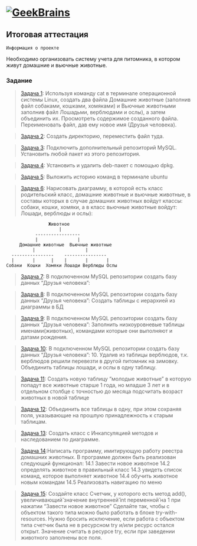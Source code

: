 # [![GeekBrains](https://frontend-scripts.hb.bizmrg.com/unique-hf/svg/logo.svg)](https://gb.ru)

## Итоговая аттестация

    Информация о проекте
Необходимо организовать систему учета для питомника, в котором живут
домашние и вьючные животные.

### Задание

> [Задача 1](https://github.com/XYI7I/GeekBrains/blob/main/Geek/Attestation/task1.sh): Используя команду cat в терминале операционной системы Linux, создать два файла Домашние животные (заполнив файл собаками, кошками,
хомяками) и Вьючные животными заполнив файл Лошадьми, верблюдами и ослы), а затем объединить их. Просмотреть содержимое созданного файла. Переименовать файл, дав ему новое имя (Друзья человека).

	
> [Задача 2](https://github.com/XYI7I/GeekBrains/blob/main/Geek/Attestation/task2.sh): Создать директорию, переместить файл туда.

		
> [Задача 3](https://github.com/XYI7I/GeekBrains/blob/main/Geek/Attestation/task3.sh): Подключить дополнительный репозиторий MySQL. Установить любой пакет из этого репозитория.

		
> [Задача 4](https://github.com/XYI7I/GeekBrains/blob/main/Geek/Attestation/task4.sh): Установить и удалить deb-пакет с помощью dpkg.


> [Задача 5](https://github.com/XYI7I/GeekBrains/blob/main/Geek/Attestation/task5.sh): Выложить историю команд в терминале ubuntu


> [Задача 6](): Нарисовать диаграмму, в которой есть класс родительский класс, домашние животные и вьючные животные, в составы которых в случае домашних животных войдут классы: собаки, кошки, хомяки, а в класс вьючные животные войдут: Лошади, верблюды и ослы):

                    Животное
                        |
               -----------------
               |               |
         Домашние животные  Вьючные животные
              |                   |
      ----------------    ----------------
      |       |      |    |       |       |
    Собаки  Кошки  Хомяки Лошади Верблюды Ослы


> [Задача 7](https://github.com/XYI7I/GeekBrains/blob/main/Geek/Attestation/task7.sql): В подключенном MySQL репозитории создать базу данных “Друзья человека”:


> [Задача 8](): В подключенном MySQL репозитории создать базу данных “Друзья человека”: Создать таблицы с иерархией из диаграммы в БД


> [Задача 9](): В подключенном MySQL репозитории создать базу данных “Друзья человека”: Заполнить низкоуровневые таблицы именами(животных), командами которые они выполняют и датами рождения.


> [Задача 10](https://github.com/XYI7I/GeekBrains/blob/main/Geek/Attestation/task10.sql): В подключенном MySQL репозитории создать базу данных “Друзья человека”: 10. Удалив из таблицы верблюдов, т.к. верблюдов решили перевезти в другой питомник на зимовку. Объединить таблицы лошади, и ослы в одну таблицу.


> [Задача 11](https://github.com/XYI7I/GeekBrains/blob/main/Geek/Attestation/task11.sql): Создать новую таблицу “молодые животные” в которую попадут все животные старше 1 года, но младше 3 лет и в отдельном столбце с точностью до месяца подсчитать возраст животных в новой таблице


> [Задача 12](https://github.com/XYI7I/GeekBrains/blob/main/Geek/Attestation/task12.sql): Объединить все таблицы в одну, при этом сохраняя поля, указывающие на прошлую принадлежность к старым таблицам.


> [Задача 13](https://github.com/XYI7I/GeekBrains/blob/main/Geek/Attestation/task13.py): Создать класс с Инкапсуляцией методов и наследованием по диаграмме.


> [Задача 14]():Написать программу, имитирующую работу реестра домашних животных. В программе должен быть реализован следующий функционал:
    14.1 Завести новое животное
    14.2 определять животное в правильный класс
    14.3 увидеть список команд, которое выполняет животное
    14.4 обучить животное новым командам
    14.5 Реализовать навигацию по меню


> [Задача 15](): Создайте класс Счетчик, у которого есть метод add(), увеличивающий̆ значение внутренней̆ int переменной̆ на 1 при нажатии “Завести новое животное” Сделайте так, чтобы с объектом такого типа можно было работать в блоке try-with-resources. Нужно бросить исключение, если работа с объектом типа счетчик была не в ресурсном try и/или ресурс остался открыт. Значение считать в ресурсе try, если при заведении животного заполнены все поля.
